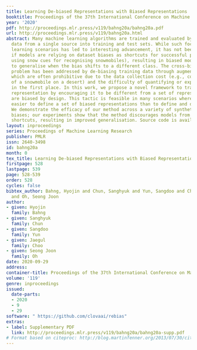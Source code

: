 ```yaml
---
title: Learning De-biased Representations with Biased Representations
booktitle: Proceedings of the 37th International Conference on Machine Learning
year: '2020'
pdf: http://proceedings.mlr.press/v119/bahng20a/bahng20a.pdf
url: http://proceedings.mlr.press/v119/bahng20a.html
abstract: Many machine learning algorithms are trained and evaluated by splitting
  data from a single source into training and test sets. While such focus on in-distribution
  learning scenarios has led to interesting advancement, it has not been able to tell
  if models are relying on dataset biases as shortcuts for successful prediction (e.g.,
  using snow cues for recognising snowmobiles), resulting in biased models that fail
  to generalise when the bias shifts to a different class. The cross-bias generalisation
  problem has been addressed by de-biasing training data through augmentation or re-sampling,
  which are often prohibitive due to the data collection cost (e.g., collecting images
  of a snowmobile on a desert) and the difficulty of quantifying or expressing biases
  in the first place. In this work, we propose a novel framework to train a de-biased
  representation by encouraging it to be different from a set of representations that
  are biased by design. This tactic is feasible in many scenarios where it is much
  easier to define a set of biased representations than to define and quantify bias.
  We demonstrate the efficacy of our method across a variety of synthetic and real-world
  biases; our experiments show that the method discourages models from taking bias
  shortcuts, resulting in improved generalisation. Source code is available at https://github.com/clovaai/rebias.
layout: inproceedings
series: Proceedings of Machine Learning Research
publisher: PMLR
issn: 2640-3498
id: bahng20a
month: 0
tex_title: Learning De-biased Representations with Biased Representations
firstpage: 528
lastpage: 539
page: 528-539
order: 528
cycles: false
bibtex_author: Bahng, Hyojin and Chun, Sanghyuk and Yun, Sangdoo and Choo, Jaegul
  and Oh, Seong Joon
author:
- given: Hyojin
  family: Bahng
- given: Sanghyuk
  family: Chun
- given: Sangdoo
  family: Yun
- given: Jaegul
  family: Choo
- given: Seong Joon
  family: Oh
date: 2020-09-29
address: 
container-title: Proceedings of the 37th International Conference on Machine Learning
volume: '119'
genre: inproceedings
issued:
  date-parts:
  - 2020
  - 9
  - 29
software: " https://github.com/clovaai/rebias"
extras:
- label: Supplementary PDF
  link: http://proceedings.mlr.press/v119/bahng20a/bahng20a-supp.pdf
# Format based on citeproc: http://blog.martinfenner.org/2013/07/30/citeproc-yaml-for-bibliographies/
---
```

